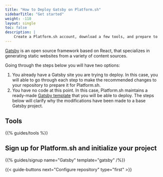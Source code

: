 ```yaml
---
title: "How to Deploy Gatsby on Platform.sh"
sidebarTitle: "Get started"
weight: -110
layout: single
toc: false
description: |
    Create a Platform.sh account, download a few tools, and prepare to deploy Gatsby.
---
```


[Gatsby](https://www.gatsbyjs.com/) is an open source framework based on React, that specializes in generating static websites from a variety of content sources.

Going through the steps below you will have two options:

1. You already have a Gatsby site you are trying to deploy. In this case, you will able to go through each step to make the recommended changes to your repository to prepare it for Platform.sh.
2. You have no code at this point. In this case, Platform.sh maintains a ready-made [Gatsby template](https://github.com/platformsh-templates/gatsby) that you will be able to deploy. The steps below will clarify why the modifications have been made to a base Gatsby project.

## Tools

{{% guides/tools %}}

## Sign up for Platform.sh and initialize your project

{{% guides/signup name="Gatsby" template="gatsby" /%}}

{{< guide-buttons next="Configure repository" type="first" >}}
